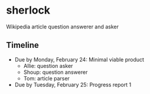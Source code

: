 sherlock
========

Wikipedia article question answerer and asker

## Timeline
* Due by Monday, February 24: Minimal viable product
  * Allie: question asker
  * Shoup: question answerer
  * Tom: article parser
* Due by Tuesday, February 25: Progress report 1
